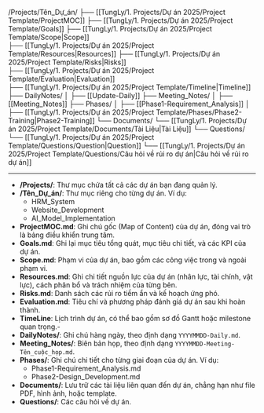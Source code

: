 /Projects/Tên_Dự_án/
    ├── [[TungLy/1. Projects/Dự án 2025/Project Template/ProjectMOC]]
    ├── [[TungLy/1. Projects/Dự án 2025/Project Template/Goals]]
    ├── [[TungLy/1. Projects/Dự án 2025/Project Template/Scope|Scope]]    
    ├── [[TungLy/1. Projects/Dự án 2025/Project Template/Resources|Resources]]
    ├── [[TungLy/1. Projects/Dự án 2025/Project Template/Risks|Risks]]    
    ├── [[TungLy/1. Projects/Dự án 2025/Project Template/Evaluation|Evaluation]]    
    ├── [[TungLy/1. Projects/Dự án 2025/Project Template/Timeline|Timeline]]
    ├── DailyNotes/
    │     ├── [[Update-Daily]]
    ├── Meeting_Notes/
    │     ├── [[Meeting_Notes]]
    ├── Phases/
    │     ├── [[Phase1-Requirement_Analysis]]
    │     ├── [[TungLy/1. Projects/Dự án 2025/Project Template/Phases/Phase2-Training|Phase2-Training]]
    └── Documents/
          └── [[TungLy/1. Projects/Dự án 2025/Project Template/Documents/Tài Liệu|Tài Liệu]]
    └── Questions/
         └── [[TungLy/1. Projects/Dự án 2025/Project Template/Questions/Question|Question]]
         └── [[TungLy/1. Projects/Dự án 2025/Project Template/Questions/Câu hỏi về rủi ro dự án|Câu hỏi về rủi ro dự án]]     

---
- **/Projects/**: Thư mục chứa tất cả các dự án bạn đang quản lý.
- **/Tên_Dự_án/**: Thư mục riêng cho từng dự án. Ví dụ:
    - HRM_System
    - Website_Development
    - AI_Model_Implementation
- **ProjectMOC.md**: Ghi chú gốc (Map of Content) của dự án, đóng vai trò là bảng điều khiển trung tâm.
- **Goals.md**: Ghi lại mục tiêu tổng quát, mục tiêu chi tiết, và các KPI của dự án.
- **Scope.md**: Phạm vi của dự án, bao gồm các công việc trong và ngoài phạm vi.
- **Resources.md**: Ghi chi tiết nguồn lực của dự án (nhân lực, tài chính, vật lực), cách phân bổ và trách nhiệm của từng bên.
- **Risks.md**: Danh sách các rủi ro tiềm ẩn và kế hoạch ứng phó. 
- **Evaluation.md**: Tiêu chí và phương pháp đánh giá dự án sau khi hoàn thành. 
- **TimeLine**: Lịch trình dự án, có thể bao gồm sơ đồ Gantt hoặc milestone quan trọng.- 
- **DailyNotes/**: Ghi chú hàng ngày, theo định dạng `YYYYMMDD-Daily.md`.
- **Meeting_Notes/**: Biên bản họp, theo định dạng `YYYYMMDD-Meeting-Tên_cuộc_họp.md`.
- **Phases/**: Ghi chú chi tiết cho từng giai đoạn của dự án. Ví dụ:
    - Phase1-Requirement_Analysis.md
    - Phase2-Design_Development.md
- **Documents/**: Lưu trữ các tài liệu liên quan đến dự án, chẳng hạn như file PDF, hình ảnh, hoặc template.
- **Questions/**: Các câu hỏi về dự án.